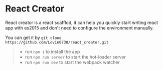 # React Creator
React creator is a react scafflod, it can help you quickly start writing react app with es2015 and don't need to configure the environment manually.

You can get it by `git clone https://github.com/Lovin0730/react_creator.git`

> - run `npm i` to install the app
> - run `npm run server` to start the hot-loader server
> - run `npm run dev` to start the webpack watcher
